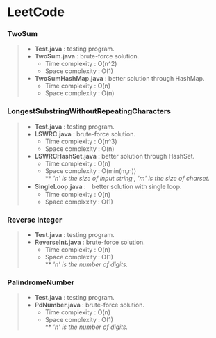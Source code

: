 # LeetCode
### TwoSum
> * **Test.java** : testing program.  
> * **TwoSum.java** : brute-force solution.  
>   * Time complexity : O(n^2)  
>   * Space complexity : O(1)
> * **TwoSumHashMap.java** : better solution through HashMap.  
>   * Time complexity : O(n)  
>   * Space complexity : O(n)
### LongestSubstringWithoutRepeatingCharacters
> * **Test.java** : testing program.  
> * **LSWRC.java** : brute-force solution.  
>   * Time complexity : O(n^3)  
>   * Space complexity : O(n)
> * **LSWRCHashSet.java** : better solution through HashSet.  
>   * Time complexity : O(n)  
>   * Space complexity : O(min(m,n))  
> ** *'n' is the size of input string , 'm' is the size of charset.*  
> * **SingleLoop.java** :　better solution with single loop.
>   * Time complexity : O(n)
>   * Space complxxity : O(1)
### Reverse Integer
> * **Test.java** : testing program.
> * **ReverseInt.java** : brute-force solution.
>   * Time complexity : O(n)
>   * Space complexity : O(1)  
> ** *'n' is the number of digits.*
### PalindromeNumber
> * **Test.java** : testing program.
> * **PdNumber.java** : brute-force solution.
>   * Time complexity : O(n)
>   * Space complexity : O(1)  
> ** *'n' is the number of digits.*
